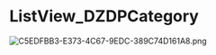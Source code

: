 # ListView_DZDPCategory
![C5EDFBB3-E373-4C67-9EDC-389C74D161A8.png](https://ooo.0o0.ooo/2016/09/01/57c7f47760204.png)
